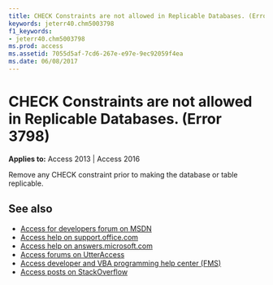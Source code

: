 ```yaml
---
title: CHECK Constraints are not allowed in Replicable Databases. (Error 3798)
keywords: jeterr40.chm5003798
f1_keywords:
- jeterr40.chm5003798
ms.prod: access
ms.assetid: 7055d5af-7cd6-267e-e97e-9ec92059f4ea
ms.date: 06/08/2017
---
```



# CHECK Constraints are not allowed in Replicable Databases. (Error 3798)

  

**Applies to:** Access 2013 | Access 2016

Remove any CHECK constraint prior to making the database or table replicable.

## See also

- [Access for developers forum on MSDN](https://social.msdn.microsoft.com/Forums/office/en-US/home?forum=accessdev)
- [Access help on support.office.com](https://support.office.com/search/results?query=Access)
- [Access help on answers.microsoft.com](https://answers.microsoft.com/en-us/msoffice/forum?page=1&;tab=question&;status=all&;auth=1)
- [Access forums on UtterAccess](http://www.utteraccess.com/forum/index.php?act=idx)
- [Access developer and VBA programming help center (FMS)](http://www.fmsinc.com/MicrosoftAccess/developer/)
- [Access posts on StackOverflow](https://stackoverflow.com/questions/tagged/ms-access)
